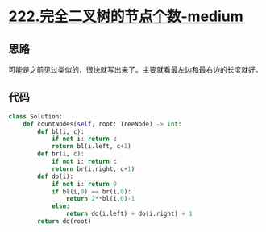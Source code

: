 # [222.完全二叉树的节点个数-medium](https://leetcode-cn.com/problems/count-complete-tree-nodes/)

## 思路

可能是之前见过类似的，很快就写出来了。主要就看最左边和最右边的长度就好。

## 代码

```python
class Solution:
    def countNodes(self, root: TreeNode) -> int:
        def bl(i, c):
            if not i: return c
            return bl(i.left, c+1)
        def br(i, c):
            if not i: return c
            return br(i.right, c+1)
        def do(i):
            if not i: return 0
            if bl(i,0) == br(i,0):
                return 2**bl(i,0)-1
            else:
                return do(i.left) + do(i.right) + 1
        return do(root)
```